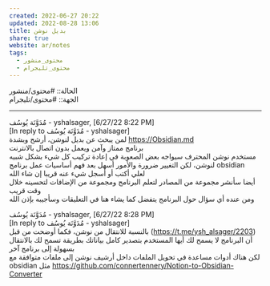 ```yaml
---  
created: 2022-06-27 20:22  
updated: 2022-08-28 13:06  
title: بديل نوشن  
share: true  
website: ar/notes  
tags:  
  - محتوى_منشور  
  - محتوى_تليجرام  
---  
```

  
  
الحالة:: #محتوى/منشور  
الجهة:: #محتوى/تليجرام  
  
---  
  
مُدَوَّنَة يُوسُف - yshalsager, [6/27/22 8:22 PM]  
[In reply to مُدَوَّنَة يُوسُف - yshalsager]  
لمن يبحث عن بديل لنوشن، أرشح وبشدة <https://Obsidian.md>  
برنامج ممتاز وآمن ويعمل بدون اتصال بالانترنت  
مستخدم نوشن المحترف سيواجه بعض الصعوبة في إعادة تركيب كل شيء بشكل شبيه لنوشن، لكن التغيير ضرورة والأمور أسهل بعد فهم أساسيات عمل برنامج obsidian  
لعلي أكتب أو أسجل شيء عنه قريبا إن شاء الله  
أيضا سأنشر مجموعة من المصادر لتعلم البرنامج ومجموعة من الإضافات لتحسينه خلال وقت قريب  
ومن عنده أي سؤال حول البرنامج يتفضل كما يشاء هنا في التعليقات وسأجيبه بإذن الله  
  
مُدَوَّنَة يُوسُف - yshalsager, [6/27/22 8:28 PM]  
[In reply to مُدَوَّنَة يُوسُف - yshalsager]  
بالنسبة للانتقال من نوشن، فكما أوضحت من قبل (<https://t.me/ysh_alsager/2203>) أن البرنامج لا يسمح لك أيها المستخدم بتصدير كامل بياناتك بطريقة تسمح لك بالانتقال بسهولة إلى برنامج آخر  
لكن هناك أدوات مساعدة في تحويل الملفات داخل أرشيف نوشن إلى ملفات متوافقة مع obsidian مثل <https://github.com/connertennery/Notion-to-Obsidian-Converter>  
